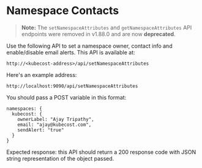 # Namespace Contacts

> &#x20;**Note:** The `setNamespaceAttributes` and `getNamespaceAttributes` API endpoints were removed in v1.88.0 and are now **deprecated**.

Use the following API to set a namespace owner, contact info and enable/disable email alerts. This API is available at:

`http://<kubecost-address>/api/setNamespaceAttributes`

Here's an example address:

`http://localhost:9090/api/setNamespaceAttributes`

You should pass a POST variable in this format:

```
namespaces: {
  kubecost: {
    ownerLabel: "Ajay Tripathy", 
    email: "ajay@kubecost.com", 
    sendAlert: "true"
  }
}
```

Expected response: this API should return a 200 response code with JSON string representation of the object passed.
